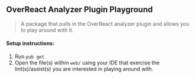 ## OverReact Analyzer Plugin Playground

> A package that pulls in the OverReact analyzer plugin and allows you to play around with it.

#### Setup instructions:
1. Run `pub get`
1. Open the file(s) within `web/` using your IDE that exercise the lint(s)/assist(s) you are interested in playing around with.
